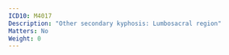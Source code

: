 ```yaml
---
ICD10: M4017
Description: "Other secondary kyphosis: Lumbosacral region"
Matters: No
Weight: 0
---
```


